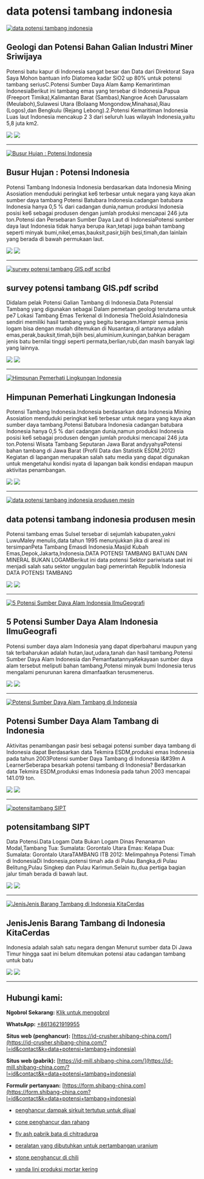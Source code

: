 # data potensi tambang indonesia

<a href="https://swt.shibang-china.com/?l=id&img&k=data+potensi+tambang+indonesia" target="_blank">![data potensi tambang indonesia](http://static.shibang-china.com/all-800x300/619.jpg)</a>

## Geologi dan Potensi Bahan Galian Industri Miner Sriwijaya
Potensi batu kapur di Indonesia sangat besar dan Data dari Direktorat Saya Saya Mohon bantuan info Diatomea kadar SiO2 up 80% untuk potensi tambang seriusC.Potensi Sumber Daya Alam &amp Kemarintiman IndonesiaBerikut ini tambang emas yang tersebar di Indonesia.Papua (Freeport Timika),Kalimantan Barat (Sambas),Nangroe Aceh Darussalam (Meulaboh),Sulawesi Utara (Bolaang Mongondow,Minahasa),Riau (Logos),dan Bengkulu (Rejang Lebong).2.Potensi Kemaritiman Indonesia Luas laut Indonesia mencakup 2 3 dari seluruh luas wilayah Indonesia,yaitu 5,8 juta km2.


<a href="https://whatsapp.shibangsoft.com/WhatsApp.php" target="_blank" title="WhatsApp">![](http://static.shibang-china.com/icon/whatsapp.png)</a> <a href="https://swt.shibang-china.com/?l=id&icon&k=data+potensi+tambang+indonesia" target="_blank">![](http://static.shibang-china.com/icon/chat-id.png)</a>

---

<a href="https://swt.shibang-china.com/?l=id&img&k=data+potensi+tambang+indonesia" target="_blank">![Busur Hujan : Potensi Indonesia](http://static.shibang-china.com/all-800x300/168.jpg)</a>

## Busur Hujan : Potensi Indonesia
Potensi Tambang Indonesia Indonesia berdasarkan data Indonesia Mining Asosiation menduduki peringkat ke6 terbesar untuk negara yang kaya akan sumber daya tambang Potensi Batubara Indonesia.cadangan batubara Indonesia hanya 0,5 % dari cadangan dunia,namun produksi Indonesia posisi ke6 sebagai produsen dengan jumlah produksi mencapai 246 juta ton.Potensi dan Persebaran Sumber Daya Laut di IndonesiaPotensi sumber daya laut Indonesia tidak hanya berupa ikan,tetapi juga bahan tambang seperti minyak bumi,nikel,emas,bauksit,pasir,bijih besi,timah,dan lainlain yang berada di bawah permukaan laut.


<a href="https://whatsapp.shibangsoft.com/WhatsApp.php" target="_blank" title="WhatsApp">![](http://static.shibang-china.com/icon/whatsapp.png)</a> <a href="https://swt.shibang-china.com/?l=id&icon&k=data+potensi+tambang+indonesia" target="_blank">![](http://static.shibang-china.com/icon/chat-id.png)</a>

---

<a href="https://swt.shibang-china.com/?l=id&img&k=data+potensi+tambang+indonesia" target="_blank">![survey potensi tambang GIS.pdf scribd](http://static.shibang-china.com/all-800x300/1132.jpg)</a>

## survey potensi tambang GIS.pdf scribd
Didalam pelak Potensi Galian Tambang di Indonesia.Data Potensial Tambang yang digunakan sebagai Dalam pemetaan geologi terutama untuk pe7 Lokasi Tambang Emas Terkenal di Indonesia TheGold.AsiaIndonesia sendiri memiliki hasil tambang yang begitu beragam.Hampir semua jenis logam bisa dengan mudah ditemukan di Nusantara,di antaranya adalah emas,perak,bauksit,timah,bijih besi,aluminium,kuningan,bahkan beragam jenis batu bernilai tinggi seperti permata,berlian,rubi,dan masih banyak lagi yang lainnya.


<a href="https://whatsapp.shibangsoft.com/WhatsApp.php" target="_blank" title="WhatsApp">![](http://static.shibang-china.com/icon/whatsapp.png)</a> <a href="https://swt.shibang-china.com/?l=id&icon&k=data+potensi+tambang+indonesia" target="_blank">![](http://static.shibang-china.com/icon/chat-id.png)</a>

---

<a href="https://swt.shibang-china.com/?l=id&img&k=data+potensi+tambang+indonesia" target="_blank">![Himpunan Pemerhati Lingkungan Indonesia](http://static.shibang-china.com/all-800x300/1528.jpg)</a>

## Himpunan Pemerhati Lingkungan Indonesia
Potensi Tambang Indonesia.Indonesia berdasarkan data Indonesia Mining Asosiation menduduki peringkat ke6 terbesar untuk negara yang kaya akan sumber daya tambang.Potensi Batubara Indonesia cadangan batubara Indonesia hanya 0,5 % dari cadangan dunia,namun produksi Indonesia posisi ke6 sebagai produsen dengan jumlah produksi mencapai 246 juta ton.Potensi Wisata Tambang Seputaran Jawa Barat andyyahyaPotensi bahan tambang di Jawa Barat (Profil Data dan Statistik ESDM,2012) Kegiatan di lapangan merupakan salah satu media yang dapat digunakan untuk mengetahui kondisi nyata di lapangan baik kondisi endapan maupun aktivitas penambangan.


<a href="https://whatsapp.shibangsoft.com/WhatsApp.php" target="_blank" title="WhatsApp">![](http://static.shibang-china.com/icon/whatsapp.png)</a> <a href="https://swt.shibang-china.com/?l=id&icon&k=data+potensi+tambang+indonesia" target="_blank">![](http://static.shibang-china.com/icon/chat-id.png)</a>

---

<a href="https://swt.shibang-china.com/?l=id&img&k=data+potensi+tambang+indonesia" target="_blank">![data potensi tambang indonesia produsen mesin](http://static.shibang-china.com/all-800x300/645.jpg)</a>

## data potensi tambang indonesia produsen mesin
Potensi tambang emas Sulsel tersebar di sejumlah kabupaten,yakni LuwuMaley menulis,data tahun 1995 menunjukkan jika di areal ini tersimpanPeta Tambang Emasdi Indonesia.Masjid Kubah Emas,Depok,Jakarta,Indonesia.DATA POTENSI TAMBANG BATUAN DAN MINERAL BUKAN LOGAMBerikut ini data potensi Sektor pariwisata saat ini menjadi salah satu sektor unggulan bagi pemerintah Republik Indonesia DATA POTENSI TAMBANG


<a href="https://whatsapp.shibangsoft.com/WhatsApp.php" target="_blank" title="WhatsApp">![](http://static.shibang-china.com/icon/whatsapp.png)</a> <a href="https://swt.shibang-china.com/?l=id&icon&k=data+potensi+tambang+indonesia" target="_blank">![](http://static.shibang-china.com/icon/chat-id.png)</a>

---

<a href="https://swt.shibang-china.com/?l=id&img&k=data+potensi+tambang+indonesia" target="_blank">![5 Potensi Sumber Daya Alam Indonesia IlmuGeografi](http://static.shibang-china.com/all-800x300/628.jpg)</a>

## 5 Potensi Sumber Daya Alam Indonesia IlmuGeografi
Potensi sumber daya alam Indonesia yang dapat diperbaharui maupun yang tak terbaharukan adalah hutan,laut,udara,tanah dan hasil tambang.Potensi Sumber Daya Alam Indonesia dan PemanfaatannyaKekayaan sumber daya alam tersebut meliputi bahan tambang,Potensi minyak bumi Indonesia terus mengalami penurunan karena dimanfaatkan terusmenerus.


<a href="https://whatsapp.shibangsoft.com/WhatsApp.php" target="_blank" title="WhatsApp">![](http://static.shibang-china.com/icon/whatsapp.png)</a> <a href="https://swt.shibang-china.com/?l=id&icon&k=data+potensi+tambang+indonesia" target="_blank">![](http://static.shibang-china.com/icon/chat-id.png)</a>

---

<a href="https://swt.shibang-china.com/?l=id&img&k=data+potensi+tambang+indonesia" target="_blank">![Potensi Sumber Daya Alam Tambang di Indonesia](http://static.shibang-china.com/all-800x300/1369.jpg)</a>

## Potensi Sumber Daya Alam Tambang di Indonesia
Aktivitas penambangan pasir besi sebagai potensi sumber daya tambang di Indonesia dapat Berdasarkan data Tekmira ESDM,produksi emas Indonesia pada tahun 2003Potensi sumber Daya Tambang di Indonesia I&#39m A LearnerSeberapa besarkah potensi tambang di Indonesia? Berdasarkan data Tekmira ESDM,produksi emas Indonesia pada tahun 2003 mencapai 141.019 ton.


<a href="https://whatsapp.shibangsoft.com/WhatsApp.php" target="_blank" title="WhatsApp">![](http://static.shibang-china.com/icon/whatsapp.png)</a> <a href="https://swt.shibang-china.com/?l=id&icon&k=data+potensi+tambang+indonesia" target="_blank">![](http://static.shibang-china.com/icon/chat-id.png)</a>

---

<a href="https://swt.shibang-china.com/?l=id&img&k=data+potensi+tambang+indonesia" target="_blank">![potensitambang SIPT](http://static.shibang-china.com/all-800x300/271.jpg)</a>

## potensitambang SIPT
Data Potensi.Data Logam Data Bukan Logam Dinas Penanaman Modal,Tambang Tua: Sumalata: Gorontalo Utara Emas: Kelapa Dua: Sumalata: Gorontalo UtaraTAMBANG ITB 2012: Melimpahnya Potensi Timah di IndonesiaDi Indonesia,potensi timah ada di Pulau Bangka,di Pulau Belitung,Pulau Singkep dan Pulau Karimun.Selain itu,dua pertiga bagian jalur timah berada di bawah laut.


<a href="https://whatsapp.shibangsoft.com/WhatsApp.php" target="_blank" title="WhatsApp">![](http://static.shibang-china.com/icon/whatsapp.png)</a> <a href="https://swt.shibang-china.com/?l=id&icon&k=data+potensi+tambang+indonesia" target="_blank">![](http://static.shibang-china.com/icon/chat-id.png)</a>

---

<a href="https://swt.shibang-china.com/?l=id&img&k=data+potensi+tambang+indonesia" target="_blank">![JenisJenis Barang Tambang di Indonesia KitaCerdas](http://static.shibang-china.com/all-800x300/1167.jpg)</a>

## JenisJenis Barang Tambang di Indonesia KitaCerdas
Indonesia adalah salah satu negara dengan Menurut sumber data Di Jawa Timur hingga saat ini belum ditemukan potensi atau cadangan tambang untuk batu

<a href="https://whatsapp.shibangsoft.com/WhatsApp.php" target="_blank" title="WhatsApp">![](http://static.shibang-china.com/icon/whatsapp.png)</a> <a href="https://swt.shibang-china.com/?l=id&icon&k=data+potensi+tambang+indonesia" target="_blank">![](http://static.shibang-china.com/icon/chat-id.png)</a>

---
## Hubungi kami:

**Ngobrol Sekarang:** [Klik untuk mengobrol](https://swt.shibang-china.com?l=id&contact&k=data+potensi+tambang+indonesia)

**WhatsApp:**  [+8613621919955](https://whatsapp.shibangsoft.com/WhatsApp.php)

**Situs web (penghancur):** [https://id-crusher.shibang-china.com/](https://id-crusher.shibang-china.com/?l=id&contact&k=data+potensi+tambang+indonesia)

**Situs web (pabrik):** [https://id-mill.shibang-china.com/](https://id-mill.shibang-china.com/?l=id&contact&k=data+potensi+tambang+indonesia)

**Formulir pertanyaan:** [https://form.shibang-china.com](https://form.shibang-china.com?l=id&contact&k=data+potensi+tambang+indonesia)

* [penghancur dampak sirkuit tertutup untuk dijual](../34/penghancur%20dampak%20sirkuit%20tertutup%20untuk%20dijual.md)

* [cone penghancur dan rahang](../38/cone%20penghancur%20dan%20rahang.md)

* [fly ash pabrik bata di chitradurga](../40/fly%20ash%20pabrik%20bata%20di%20chitradurga.md)

* [peralatan yang dibutuhkan untuk pertambangan uranium](../39/peralatan%20yang%20dibutuhkan%20untuk%20pertambangan%20uranium.md)

* [stone penghancur di chili](../40/stone%20penghancur%20di%20chili.md)

* [vanda lini produksi mortar kering](../33/vanda%20lini%20produksi%20mortar%20kering.md)
